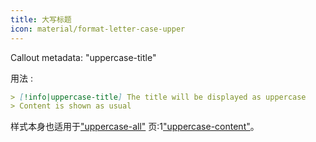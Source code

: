 ```yaml
---
title: 大写标题
icon: material/format-letter-case-upper
---
```


Callout metadata: "uppercase-title"

用法 :

```md
> [!info|uppercase-title] The title will be displayed as uppercase
> Content is shown as usual
```

样式本身也适用于["uppercase-all"](../combined-styling/page-14.md)
页:1["uppercase-content"](../content-styling/page-4.md)。

